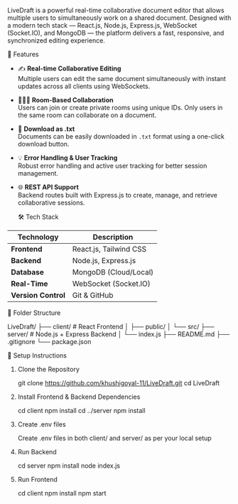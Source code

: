 LiveDraft is a powerful real-time collaborative document editor that allows multiple users to simultaneously work on a shared document. Designed with a modern tech stack — React.js, Node.js, Express.js, WebSocket (Socket.IO), and MongoDB — the platform delivers a fast, responsive, and synchronized editing experience.


🚀 Features

- ✍️ **Real-time Collaborative Editing**  
  Multiple users can edit the same document simultaneously with instant updates across all clients using WebSockets.

- 🧑‍🤝‍🧑 **Room-Based Collaboration**  
  Users can join or create private rooms using unique IDs. Only users in the same room can collaborate on a document.

- 💾 **Download as .txt**  
  Documents can be easily downloaded in `.txt` format using a one-click download button.

- 💡 **Error Handling & User Tracking**  
  Robust error handling and active user tracking for better session management.

- 🌐 **REST API Support**  
  Backend routes built with Express.js to create, manage, and retrieve collaborative sessions.

  🛠️ Tech Stack

| Technology | Description |
|------------|-------------|
| **Frontend** | React.js, Tailwind CSS |
| **Backend**  | Node.js, Express.js |
| **Database** | MongoDB (Cloud/Local) |
| **Real-Time** | WebSocket (Socket.IO) |
| **Version Control** | Git & GitHub |


 📁 Folder Structure

 LiveDraft/
├── client/ # React Frontend
│ ├── public/
│ └── src/
├── server/ # Node.js + Express Backend
│ └── index.js
├── README.md
├── .gitignore
└── package.json

🔧 Setup Instructions

1. Clone the Repository

   git clone https://github.com/khushigoyal-11/LiveDraft.git
   cd LiveDraft

2. Install Frontend & Backend Dependencies

   cd client
   npm install
   cd ../server
   npm install

3. Create .env files

   Create .env files in both client/ and server/ as per your local setup

4. Run Backend

   cd server
   npm install
   node index.js

5. Run Frontend

   cd client
   npm install
   npm start


